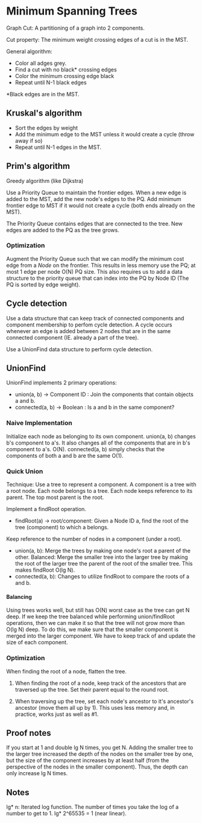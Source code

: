 # Minimum Spanning Trees

Graph Cut: A partitioning of a graph into 2 components.

Cut property: The minimum weight crossing edges of a cut is in the MST.

General algorithm:

- Color all adges grey.
- Find a cut with no black\* crossing edges
- Color the minimum crossing edge black
- Repeat until N-1 black edges

\*Black edges are in the MST.

## Kruskal's algorithm

- Sort the edges by weight
- Add the minimum edge to the MST unless it would create a cycle (throw away if
  so)
- Repeat until N-1 edges in the MST.

## Prim's algorithm

Greedy algorithm (like Dijkstra)

Use a Priority Queue to maintain the frontier edges. When a new edge is added
to the MST, add the new node's edges to the PQ.
Add minimum frontier edge to MST if it would not create a cycle (both ends
already on the MST).

The Priority Queue contains edges that are connected to the tree. New edges
are added to the PQ as the tree grows.

### Optimization

Augment the Priority Queue such that we can modify the minimum cost edge from
a *Node* on the frontier. This results in less memory use the PQ; at most
1 edge per node O(N) PQ size. This also requires us to add a data structure
to the priority queue that can index into the PQ by Node ID (The PQ is
sorted by edge weight).

## Cycle detection

Use a data structure that can keep track of connected components and component
membership to perfom cycle detection. A cycle occurs whenever an edge is added
between 2 nodes that are in the same connected component
(IE. already a part of the tree).

Use a UnionFind data structure to perform cycle detection.

## UnionFind

UnionFind implements 2 primary operations:

- union(a, b) -> Component ID : Join the components that contain objects a and b.
- connected(a, b) -> Boolean  : Is a and b in the same component?

### Naive Implementation

Initialize each node as belonging to its own component.
union(a, b) changes b's component to a's. It also changes all of the components
that are in b's component to a's. O(N).
connected(a, b) simply checks that the components of both a and b are the same
O(1).

### Quick Union

Technique: Use a tree to represent a component.
A component is a tree with a root node. Each node belongs to a tree. Each node
keeps reference to its parent. The top most parent is the root.

Implement a findRoot operation.

- findRoot(a) -> root/component: Given a Node ID a, find the root of the tree
    (component) to which a belongs.

Keep reference to the number of nodes in a component (under a root).

- union(a, b): Merge the trees by making one node's root a parent of the other.
               Balanced: Merge the smaller tree into the larger tree by making
               the root of the larger tree the parent of the root of the
               smaller tree. This makes findRoot O(lg N).
- connected(a, b): Changes to utilize findRoot to compare the roots of a and b.

#### Balancing

Using trees works well, but still has O(N) worst case as the tree can
get N deep. If we keep the tree balanced while performing union/findRoot
operations, then we can make it so that the tree will not grow more than
O(lg N) deep. To do this, we make sure that the smaller component is
merged into the larger component. We have to keep track of and update
the size of each component.

### Optimization

When finding the root of a node, flatten the tree.

1. When finding the root of a node, keep track of the ancestors that are
traversed up the tree. Set their parent equal to the round root.

2. When traversing up the tree, set each node's ancestor to it's ancestor's
ancestor (move them all up by 1). This uses less memory and, in practice,
works just as well as #1.

## Proof notes

If you start at 1 and double lg N times, you get N.
Adding the smaller tree to the larger tree increased the depth of the
nodes on the smaller tree by one, but the size of the component increases
by at least half (from the perspective of the nodes in the smaller component).
Thus, the depth can only increase lg N times.

## Notes

lg\* n: Iterated log function. The number of times you take the log of a
number to get to 1. lg\* 2^65535 = 1 (near linear).
